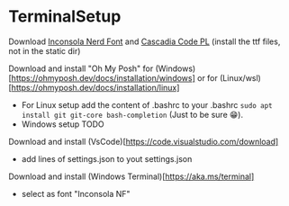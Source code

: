 # TerminalSetup

Download [Inconsola Nerd Font](https://www.nerdfonts.com/font-downloads) and [Cascadia Code PL](https://github.com/microsoft/cascadia-code) (install the ttf files, not in the static dir)


Download and install "Oh My Posh" for (Windows)[https://ohmyposh.dev/docs/installation/windows] or for (Linux/wsl)[https://ohmyposh.dev/docs/installation/linux]
- For Linux setup add the content of .bashrc to your .bashrc ``` sudo apt install git git-core bash-completion ``` (Just to be sure 😁).
- Windows setup TODO


Download and install (VsCode)[https://code.visualstudio.com/download]
- add lines of settings.json to yout settings.json


Download and install (Windows Terminal)[https://aka.ms/terminal]
- select as font "Inconsola NF"
